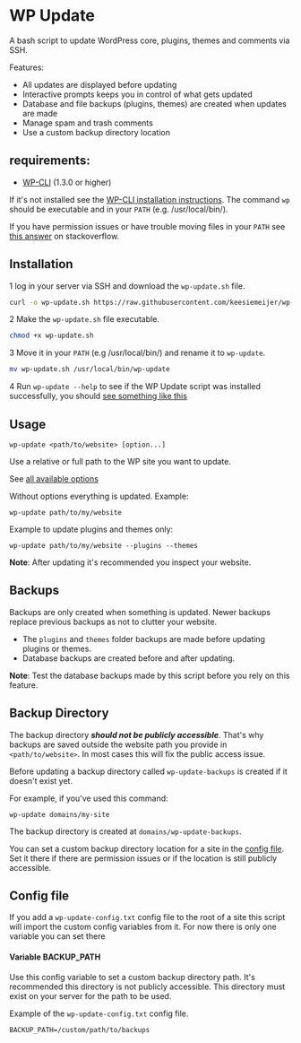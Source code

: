 # WP Update

A bash script to update WordPress core, plugins, themes and comments via SSH.

Features:

* All updates are displayed before updating
* Interactive prompts keeps you in control of what gets updated
* Database and file backups (plugins, themes) are created when updates are made
* Manage spam and trash comments
* Use a custom backup directory location

## requirements:

* [WP-CLI](http://wp-cli.org/) (1.3.0 or higher)

If it's not installed see the [WP-CLI installation instructions](http://wp-cli.org/#installing). The command `wp` should be executable and in your `PATH` (e.g. /usr/local/bin/).

If you have permission issues or have trouble moving files in your `PATH` see [this answer](https://stackoverflow.com/a/14650235) on stackoverflow.

## Installation

1 log in your server via SSH and download the `wp-update.sh` file.

```bash
curl -o wp-update.sh https://raw.githubusercontent.com/keesiemeijer/wp-update/master/wp-update.sh
```

2 Make the `wp-update.sh` file executable.

```bash
chmod +x wp-update.sh
```

3 Move it in your `PATH` (e.g /usr/local/bin/) and rename it to `wp-update`.

```bash
mv wp-update.sh /usr/local/bin/wp-update
```
4 Run `wp-update --help` to see if the WP Update script was installed successfully, you should [see something like this](https://github.com/keesiemeijer/wp-update/wiki/Options)

## Usage

```
wp-update <path/to/website> [option...]
```

Use a relative or full path to the WP site you want to update.

See [all available options](https://github.com/keesiemeijer/wp-update/wiki/Options)

Without options everything is updated.
Example:

```
wp-update path/to/my/website
```

Example to update plugins and themes only:

```
wp-update path/to/my/website --plugins --themes
```

**Note**: After updating it's recommended you inspect your website.

## Backups

Backups are only created when something is updated. Newer backups replace previous backups as not to clutter your website. 

* The `plugins` and `themes` folder backups are made before updating plugins or themes.
* Database backups are created before and after updating.

**Note**: Test the database backups made by this script before you rely on this feature.

## Backup Directory

The backup directory ***should not be publicly accessible***. That's why backups are saved outside the website path you provide in `<path/to/website>`. In most cases this will fix the public access issue.

Before updating a backup directory called `wp-update-backups` is created if it doesn't exist yet. 

For example, if you've used this command:
```
wp-update domains/my-site
```
The backup directory is created at `domains/wp-update-backups`.

You can set a custom backup directory location for a site in the [config file](https://github.com/keesiemeijer/wp-update#config-file). Set it there if there are permission issues or if the location is still publicly accessible.

## Config file

If you add a `wp-update-config.txt` config file to the root of a site this script will import the custom config variables from it. For now there is only one variable you can set there

#### Variable BACKUP_PATH
Use this config variable to set a custom backup directory path. It's recommended this directory is not publicly accessible. This directory must exist on your server for the path to be used.

Example of the `wp-update-config.txt` config file.
```
BACKUP_PATH=/custom/path/to/backups
```
